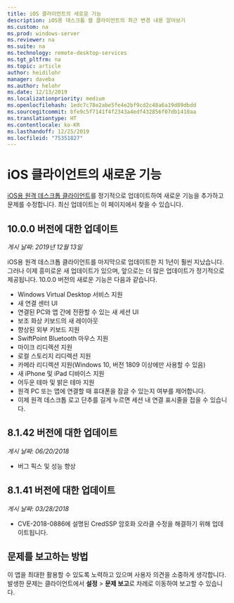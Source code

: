 ```yaml
---
title: iOS 클라이언트의 새로운 기능
description: iOS용 데스크톱 웹 클라이언트의 최근 변경 내용 알아보기
ms.custom: na
ms.prod: windows-server
ms.reviewer: na
ms.suite: na
ms.technology: remote-desktop-services
ms.tgt_pltfrm: na
ms.topic: article
author: heidilohr
manager: daveba
ms.author: helohr
ms.date: 12/13/2019
ms.localizationpriority: medium
ms.openlocfilehash: 1edc7c78e2abe5fe4e2bf9cd2c48a6a19d89dbdd
ms.sourcegitcommit: bfe9c5f7141f4f2343a4edf432856f07db1410aa
ms.translationtype: HT
ms.contentlocale: ko-KR
ms.lasthandoff: 12/25/2019
ms.locfileid: "75351827"
---
```

# <a name="whats-new-in-the-ios-client"></a>iOS 클라이언트의 새로운 기능

[iOS용 원격 데스크톱 클라이언트](remote-desktop-ios.md)를 정기적으로 업데이트하여 새로운 기능을 추가하고 문제를 수정합니다. 최신 업데이트는 이 페이지에서 찾을 수 있습니다.

## <a name="updates-for-version-1000"></a>10.0.0 버전에 대한 업데이트

*게시 날짜: 2019년 12월 13일*

iOS용 원격 데스크톱 클라이언트를 마지막으로 업데이트한 지 1년이 훨씬 지났습니다. 그러나 이제 흥미로운 새 업데이트가 있으며, 앞으로는 더 많은 업데이트가 정기적으로 제공됩니다. 10.0.0 버전의 새로운 기능은 다음과 같습니다.

- Windows Virtual Desktop 서비스 지원
- 새 연결 센터 UI
- 연결된 PC와 앱 간에 전환할 수 있는 새 세션 UI
- 보조 화상 키보드의 새 레이아웃
- 향상된 외부 키보드 지원
- SwiftPoint Bluetooth 마우스 지원
- 마이크 리디렉션 지원
- 로컬 스토리지 리디렉션 지원
- 카메라 리디렉션 지원(Windows 10, 버전 1809 이상에만 사용할 수 있음)
- 새 iPhone 및 iPad 디바이스 지원
- 어두운 테마 및 밝은 테마 지원
- 원격 PC 또는 앱에 연결할 때 휴대폰을 잠글 수 있는지 여부를 제어합니다.
- 이제 원격 데스크톱 로고 단추를 길게 누르면 세션 내 연결 표시줄을 접을 수 있습니다.

## <a name="updates-for-version-8142"></a>8\.1.42 버전에 대한 업데이트

*게시 날짜: 06/20/2018*

- 버그 픽스 및 성능 향상

## <a name="updates-for-version-8141"></a>8\.1.41 버전에 대한 업데이트

*게시 날짜: 03/28/2018*

- CVE-2018-0886에 설명된 CredSSP 암호화 오라클 수정을 해결하기 위해 업데이트됩니다.

## <a name="how-to-report-issues"></a>문제를 보고하는 방법

이 앱을 최대한 활용할 수 있도록 노력하고 있으며 사용자 의견을 소중하게 생각합니다. 발생한 문제는 클라이언트에서 **설정** > **문제 보고**로 차례로 이동하여 보고할 수 있습니다.
